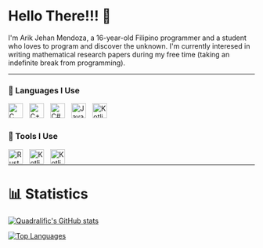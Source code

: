# Hello There!!! 👋
I'm Arik Jehan Mendoza, a 16-year-old Filipino programmer and a student who loves to program and discover the unknown. I'm currently interesed in writing mathematical research papers during my free time (taking an indefinite break from programming).

---

### 🧰 Languages I Use

<img align="left" alt="C" width="30px" style="padding-right:10px;" src="https://cdn.jsdelivr.net/gh/devicons/devicon/icons/c/c-original.svg" />
<img align="left" alt="C++" width="30px" style="padding-right:10px;" src="https://cdn.jsdelivr.net/gh/devicons/devicon/icons/cplusplus/cplusplus-original.svg" />
<img align="left" alt="C#" width="30px" style="padding-right:10px;" src="https://cdn.jsdelivr.net/gh/devicons/devicon/icons/csharp/csharp-original.svg" />
<img align="left" alt="Java" width="30px" style="padding-right:10px;" src="https://cdn.jsdelivr.net/gh/devicons/devicon/icons/java/java-original.svg" />
<img align="left" alt="Kotlin" width="30px" style="padding-right:10px;" src="https://cdn.jsdelivr.net/gh/devicons/devicon/icons/kotlin/kotlin-original.svg" />
<br />
<br />

### 🔧 Tools I Use

<img align="left" alt="Rust" width="30px" style="padding-right:10px;" src="https://cdn.jsdelivr.net/gh/devicons/devicon/icons/vscode/vscode-original.svg" />
<img align="left" alt="Kotlin" width="30px" style="padding-right:10px;" src="https://cdn.jsdelivr.net/gh/devicons/devicon/icons/visualstudio/visualstudio-plain.svg" />
<img align="left" alt="Kotlin" width="30px" style="padding-right:10px;" src="https://cdn.jsdelivr.net/gh/devicons/devicon/icons/vim/vim-original.svg" />

<br />

---

# 📊 Statistics

[![Quadralific's GitHub stats](https://github-readme-stats.vercel.app/api?username=Quadralific&theme=radical)](https://github.com/Quadralific?tab=repositories)

[![Top Languages](https://github-readme-stats.vercel.app/api/top-langs/?username=Quadralific&theme=radical)](https://en.wikipedia.org/wiki/Programming_language)
